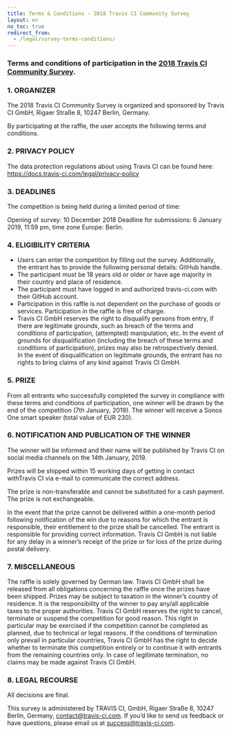 ```yaml
---
title: Terms & Conditions - 2018 Travis CI Community Survey
layout: en
no_toc: true
redirect_from:
  - /legal/survey-terms-conditions/
---
```


### Terms and conditions of participation in the [2018 Travis CI Community Survey](https://survey.travis-ci.com).

### 1. ORGANIZER

The 2018 Travis CI Community Survey is organized and sponsored by Travis CI GmbH, Rigaer Straße 8, 10247 Berlin, Germany.

By participating at the raffle, the user accepts the following terms and conditions.

### 2. PRIVACY POLICY

The data protection regulations about using Travis CI can be found here:
https://docs.travis-ci.com/legal/privacy-policy 

### 3. DEADLINES

The competition is being held during a limited period of time:

Opening of survey: 10 December 2018
Deadline for submissions: 6 January 2019, 11:59 pm, time zone Europe: Berlin.

### 4. ELIGIBILITY CRITERIA

* Users can enter the competition by filling out the survey. Additionally, the entrant has to provide the following personal details: GitHub handle.
* The participant must be 18 years old or older or have age majority in their country and place of residence.
* The participant must have logged in and authorized travis-ci.com with their GitHub account.
* Participation in this raffle is not dependent on the purchase of goods or services. Participation in the raffle is free of charge.
* Travis CI GmbH reserves the right to disqualify persons from entry, if there are legitimate grounds, such as breach of the terms and conditions of participation, (attempted) manipulation, etc. In the event of grounds for disqualification (including the breach of
these terms and conditions of participation), prizes may also be retrospectively denied. In the event of disqualification on legitimate grounds, the entrant has no rights to bring
claims of any kind against Travis CI GmbH.

### 5. PRIZE

From all entrants who successfully completed the survey in compliance with these terms and conditions of participation, one winner will be drawn by the end of the competition (7th January, 2019). The winner will receive a Sonos One smart speaker (total value of EUR 230).

### 6. NOTIFICATION AND PUBLICATION OF THE WINNER

The winner will be informed and their name will be published by Travis CI on social media channels on the 14th January, 2019.

Prizes will be shipped within 15 working days of getting in contact withTravis CI via e-mail to
communicate the correct address. 

The prize is non-transferable and cannot be substituted for a cash payment. The prize is not exchangeable.

In the event that the prize cannot be delivered within a one-month period following notification of the win due to reasons for which the entrant is responsible, their entitlement to the prize shall be cancelled. The entrant is responsible for providing correct information. Travis CI GmbH is not liable for any delay in a winner’s receipt of the prize or for loss of the prize during postal delivery.

### 7. MISCELLANEOUS

The raffle is solely governed by German law. Travis CI GmbH shall be released from all obligations concerning the raffle once the prizes have been shipped. Prizes may be subject to taxation in the winner’s country of residence. It is the responsibility of the winner to pay any/all applicable taxes to the proper authorities.
Travis CI GmbH reserves the right to cancel, terminate or suspend the competition for good reason. This right in particular may be exercised if the competition cannot be completed as planned, due to technical or legal reasons. If the conditions of termination only prevail in particular countries, Travis CI GmbH has the right to decide whether to terminate this competition entirely or to continue it with entrants from the remaining countries only. In case of legitimate termination, no claims may be made against Travis CI GmbH.


### 8. LEGAL RECOURSE

All decisions are final.

This survey is administered by TRAVIS CI, GmbH, Rigaer Straße 8, 10247 Berlin, Germany, contact@travis-ci.com. If you’d like to send us feedback or have questions, please email us at success@travis-ci.com.
